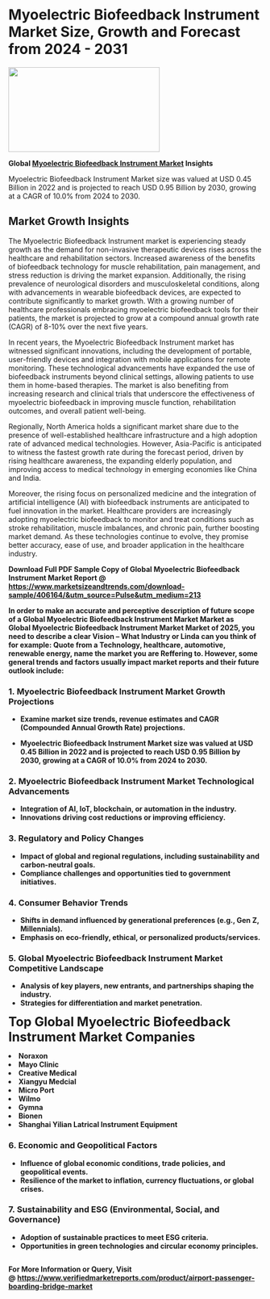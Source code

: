 <H1>Myoelectric Biofeedback Instrument Market Size, Growth and Forecast from 2024 - 2031</H1><img class="aligncenter size-medium wp-image-584254" src="https://thirdeyenews.in/wp-content/uploads/2024/09/Global-Market-Research-300x168.jpeg" alt="" width="300" height="168" /><p><strong>Global&nbsp;<a href="https://www.marketsizeandtrends.com/download-sample/406164/&amp;utm_source=Pulse&amp;utm_medium=213">Myoelectric Biofeedback Instrument Market</a> Insights</strong></p><p>Myoelectric Biofeedback Instrument Market size was valued at USD 0.45 Billion in 2022 and is projected to reach USD 0.95 Billion by 2030, growing at a CAGR of 10.0% from 2024 to 2030.</p><p><h2>Market Growth Insights</h2> <p>The Myoelectric Biofeedback Instrument market is experiencing steady growth as the demand for non-invasive therapeutic devices rises across the healthcare and rehabilitation sectors. Increased awareness of the benefits of biofeedback technology for muscle rehabilitation, pain management, and stress reduction is driving the market expansion. Additionally, the rising prevalence of neurological disorders and musculoskeletal conditions, along with advancements in wearable biofeedback devices, are expected to contribute significantly to market growth. With a growing number of healthcare professionals embracing myoelectric biofeedback tools for their patients, the market is projected to grow at a compound annual growth rate (CAGR) of 8-10% over the next five years.</p> <p><strong></strong></p> <p>In recent years, the Myoelectric Biofeedback Instrument market has witnessed significant innovations, including the development of portable, user-friendly devices and integration with mobile applications for remote monitoring. These technological advancements have expanded the use of biofeedback instruments beyond clinical settings, allowing patients to use them in home-based therapies. The market is also benefiting from increasing research and clinical trials that underscore the effectiveness of myoelectric biofeedback in improving muscle function, rehabilitation outcomes, and overall patient well-being.</p> <p>Regionally, North America holds a significant market share due to the presence of well-established healthcare infrastructure and a high adoption rate of advanced medical technologies. However, Asia-Pacific is anticipated to witness the fastest growth rate during the forecast period, driven by rising healthcare awareness, the expanding elderly population, and improving access to medical technology in emerging economies like China and India.</p> <p>Moreover, the rising focus on personalized medicine and the integration of artificial intelligence (AI) with biofeedback instruments are anticipated to fuel innovation in the market. Healthcare providers are increasingly adopting myoelectric biofeedback to monitor and treat conditions such as stroke rehabilitation, muscle imbalances, and chronic pain, further boosting market demand. As these technologies continue to evolve, they promise better accuracy, ease of use, and broader application in the healthcare industry.</p> <p><strong></p><p><span class=""><strong>Download Full PDF Sample Copy of Global Myoelectric Biofeedback Instrument Market Report</strong> @ <a href="https://www.marketsizeandtrends.com/download-sample/406164/&amp;utm_source=Pulse&amp;utm_medium=213" target="_blank">https://www.marketsizeandtrends.com/download-sample/406164/&amp;utm_source=Pulse&amp;utm_medium=213</a></span></p><p>In order to make an accurate and perceptive description of future scope of a Global&nbsp;Myoelectric Biofeedback Instrument Market Market as Global&nbsp;Myoelectric Biofeedback Instrument Market Market of 2025, you need to describe a clear Vision &ndash; What Industry or Linda can you think of for example: Quote from a Technology, healthcare, automotive, renewable energy, name the market you are Reffering to. However, some general trends and factors usually impact market reports and their future outlook include:</p><h3>1.&nbsp;<strong>Myoelectric Biofeedback Instrument Market Growth Projections</strong></h3><ul><li>Examine market size trends, revenue estimates and CAGR (Compounded Annual Growth Rate) projections.</li><li><p>Myoelectric Biofeedback Instrument Market size was valued at USD 0.45 Billion in 2022 and is projected to reach USD 0.95 Billion by 2030, growing at a CAGR of 10.0% from 2024 to 2030.</p></li></ul><h3>2.&nbsp;<strong>Myoelectric Biofeedback Instrument Market Technological Advancements</strong></h3><ul><li>Integration of AI, IoT, blockchain, or automation in the industry.</li><li>Innovations driving cost reductions or improving efficiency.</li></ul><h3>3.&nbsp;<strong>Regulatory and Policy Changes</strong></h3><ul><li>Impact of global and regional regulations, including sustainability and carbon-neutral goals.</li><li>Compliance challenges and opportunities tied to government initiatives.</li></ul><h3>4.&nbsp;<strong>Consumer Behavior Trends</strong></h3><ul><li>Shifts in demand influenced by generational preferences (e.g., Gen Z, Millennials).</li><li>Emphasis on eco-friendly, ethical, or personalized products/services.</li></ul><h3>5.&nbsp;<strong>Global Myoelectric Biofeedback Instrument Market Competitive Landscape</strong></h3><ul><li>Analysis of key players, new entrants, and partnerships shaping the industry.</li><li>Strategies for differentiation and market penetration.</li></ul><p data-pm-slice="1 1 []"><span style="color: inherit; font-family: inherit; font-size: 25px;">Top Global Myoelectric Biofeedback Instrument Market Companies</span></p><div class="" data-test-id=""><p><li>Noraxon</li><li> Mayo Clinic</li><li> Creative Medical</li><li> Xiangyu Medcial</li><li> Micro Port</li><li> Wilmo</li><li> Gymna</li><li> Bionen</li><li> Shanghai Yilian Latrical Instrument Equipment</li></p></div><h3>6.&nbsp;<strong>Economic and Geopolitical Factors</strong></h3><ul><li>Influence of global economic conditions, trade policies, and geopolitical events.</li><li>Resilience of the market to inflation, currency fluctuations, or global crises.</li></ul><h3>7.&nbsp;<strong>Sustainability and ESG (Environmental, Social, and Governance)</strong></h3><ul><li>Adoption of sustainable practices to meet ESG criteria.</li><li>Opportunities in green technologies and circular economy principles.</li></ul><h2><strong style="font-size: 14px;">For More Information or Query, Visit @&nbsp;</strong><a style="background-color: #ffffff; font-size: 14px;" href="https://www.marketsizeandtrends.com/report/myoelectric-biofeedback-instrument-market/" target="_blank">https://www.verifiedmarketreports.com/product/airport-passenger-boarding-bridge-market</a></h2>
